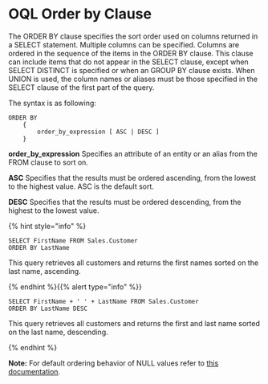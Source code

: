 # OQL Order by Clause


The ORDER BY clause specifies the sort order used on columns returned in a SELECT statement. Multiple columns can be specified. Columns are ordered in the sequence of the items in the ORDER BY clause.
This clause can include items that do not appear in the SELECT clause, except when SELECT DISTINCT is specified or when an GROUP BY clause exists. When UNION is used, the column names or aliases must be those specified in the SELECT clause of the first part of the query.

The syntax is as following:

```
ORDER BY
    {
        order_by_expression [ ASC | DESC ]
    }
```

**order_by_expression**
Specifies an attribute of an entity or an alias from the FROM clause to sort on.

**ASC**
Specifies that the results must be ordered ascending, from the lowest to the highest value. ASC is the default sort.

**DESC**
Specifies that the results must be ordered descending, from the highest to the lowest value.

{% hint style="info" %}

```
SELECT FirstName FROM Sales.Customer
ORDER BY LastName
```

This query retrieves all customers and returns the first names sorted on the last name, ascending.

{% endhint %}{{% alert type="info" %}}

```
SELECT FirstName + ' ' + LastName FROM Sales.Customer
ORDER BY LastName DESC
```

This query retrieves all customers and returns the first and last name sorted on the last name, descending.

{% endhint %}

**Note:** For default ordering behavior of NULL values refer to [this documentation](null-ordering-behavior).
